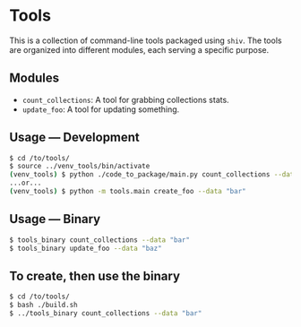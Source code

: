 
# Tools

This is a collection of command-line tools packaged using `shiv`. The tools are organized into different modules, each serving a specific purpose.


## Modules

- `count_collections`: A tool for grabbing collections stats.
- `update_foo`: A tool for updating something.


## Usage — Development

```bash
$ cd /to/tools/
$ source ../venv_tools/bin/activate
(venv_tools) $ python ./code_to_package/main.py count_collections --data "bar" 
...or...
(venv_tools) $ python -m tools.main create_foo --data "bar"
```


## Usage — Binary

```bash
$ tools_binary count_collections --data "bar"
$ tools_binary update_foo --data "baz"
```


## To create, then use the binary

```bash
$ cd /to/tools/
$ bash ./build.sh
$ ../tools_binary count_collections --data "bar"
```
